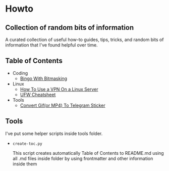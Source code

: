 # Howto

## Collection of random bits of information 

A curated collection of useful how-to guides, tips, tricks, and random bits of information that I've found helpful over time.

## Table of Contents

* Coding
  * [Bingo With Bitmasking](bingo-with-bitmasking.md)
* Linux
  * [How To Use a VPN On a Linux Server](how-to-use-vpn-on-linux-server.md)
  * [UFW Cheatsheet](ufw-cheatsheet.md)
* Tools
  * [Convert Gif(or MP4) To Telegram Sticker](convert-gif-to-telegram-sticker.md)

## Tools

I've put some helper scripts inside tools folder.  

* `create-toc.py`

    This script creates automatically Table of Contents to README.md using all .md files inside folder by using frontmatter and other information inside them
